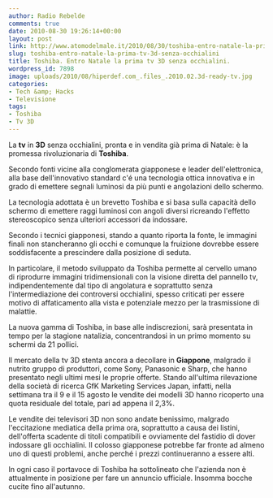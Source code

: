 ```yaml
---
author: Radio Rebelde
comments: true
date: 2010-08-30 19:26:14+00:00
layout: post
link: http://www.atomodelmale.it/2010/08/30/toshiba-entro-natale-la-prima-tv-3d-senza-occhialini/
slug: toshiba-entro-natale-la-prima-tv-3d-senza-occhialini
title: Toshiba. Entro Natale la prima tv 3D senza occhialini.
wordpress_id: 7898
image: uploads/2010/08/hiperdef.com_.files_.2010.02.3d-ready-tv.jpg
categories:
- Tech &amp; Hacks
- Televisione
tags:
- Toshiba
- Tv 3D
---
```


La **tv** in **3D** senza occhialini, pronta e in vendita già prima di Natale: è la promessa rivoluzionaria di **Toshiba**.

Secondo fonti vicine alla conglomerata giapponese e leader dell'elettronica, alla base dell'innovativo standard c'é una tecnologia ottica innovativa e in grado di emettere segnali luminosi da più punti e angolazioni dello schermo.

La tecnologia adottata è un brevetto Toshiba e si basa sulla capacità dello schermo di emettere raggi luminosi con angoli diversi ricreando l'effetto stereoscopico senza ulteriori accessori da indossare.

Secondo i tecnici giapponesi, stando a quanto riporta la fonte, le immagini finali non stancheranno gli occhi e comunque la fruizione dovrebbe essere soddisfacente a prescindere dalla posizione di seduta.

In particolare, il metodo sviluppato da Toshiba permette al cervello umano di riprodurre immagini tridimensionali con la visione diretta del pannello tv, indipendentemente dal tipo di angolatura e soprattutto senza l'intermediazione dei controversi occhialini, spesso criticati per essere motivo di affaticamento alla vista e potenziale mezzo per la trasmissione di malattie. 

La nuova gamma di Toshiba, in base alle indiscrezioni, sarà presentata in tempo per la stagione natalizia, concentrandosi in un primo momento su schermi da 21 pollici.

Il mercato della tv 3D stenta ancora a decollare in **Giappone**, malgrado il nutrito gruppo di produttori, come Sony, Panasonic e Sharp, che hanno presentato negli ultimi mesi le proprie offerte. Stando all'ultima rilevazione della società di ricerca GfK Marketing Services Japan, infatti, nella settimana tra il 9 e il 15 agosto le vendite dei modelli 3D hanno ricoperto una quota residuale del totale, pari ad appena il 2,3%.

Le vendite dei televisori 3D non sono andate benissimo, malgrado l'eccitazione mediatica della prima ora, soprattutto a causa dei listini, dell'offerta scadente di titoli compatibili e ovviamente del fastidio di dover indossare gli occhialini. Il colosso giapponese potrebbe far fronte ad almeno uno di questi problemi, anche perché i prezzi continueranno a essere alti.

In ogni caso il portavoce di Toshiba ha sottolineato che l'azienda non è attualmente in posizione per fare un annuncio ufficiale. Insomma bocche cucite fino all'autunno.
